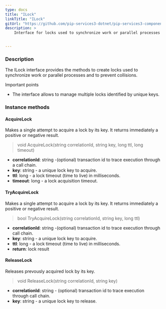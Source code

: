 ```yaml
---
type: docs
title: "ILock"
linkTitle: "ILock"
gitUrl: "https://github.com/pip-services3-dotnet/pip-services3-components-dotnet"
description: >
    Interface for locks used to synchronize work or parallel processes and to prevent collisions.

    
---
```


### Description

The ILock interface provides the methods to create locks used to synchronize work or parallel processes and to prevent collisions.

Important points

- The interface allows to manage multiple locks identified by unique keys. 

### Instance methods

#### AcquireLock
Makes a single attempt to acquire a lock by its key.
It returns immediately a positive or negative result.

> void AcquireLock(string correlationId, string key, long ttl, long timeout)

- **correlationId**: string -(optional) transaction id to trace execution through a call chain. 
- **key**: string - a unique lock key to acquire.
- **ttl**: long - a lock timeout (time to live) in milliseconds.
- **timeout**: long - a lock acquisition timeout.



#### TryAcquireLock
Makes a single attempt to acquire a lock by its key.
It returns immediately a positive or negative result.

> bool TryAcquireLock(string correlationId, string key, long ttl)

- **correlationId**: string -(optional) transaction id to trace execution through call chain. 
- **key**: string - a unique lock key to acquire.
- **ttl**: long - a lock timeout (time to live) in milliseconds.
- **return**: lock result


#### ReleaseLock
Releases prevously acquired lock by its key.

> void ReleaseLock(string correlationId, string key)

- **correlationId**: string - (optional) transaction id to trace execution through call chain.
- **key**: string - a unique lock key to release.
